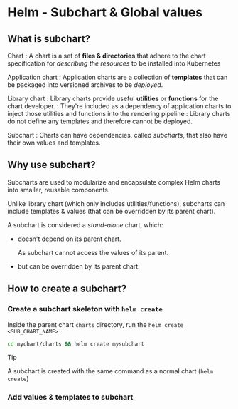 # Helm - Subchart & Global values

## What is subchart?

Chart
: A chart is a set of **files & directories** that adhere to the chart specification for _describing the
resources_ to be installed into Kubernetes

Application chart
: Application charts are a collection of **templates** that can be packaged into versioned archives to be _deployed_.

Library chart
: Library charts provide useful **utilities** or **functions** for the chart developer.
: They're included as a dependency of application charts to inject those utilities and functions into the rendering pipeline
: Library charts do not define any templates and therefore cannot be deployed.

Subchart
: Charts can have dependencies, called _subcharts_, that also have their own values and templates.

## Why use subchart?

Subcharts are used to modularize and encapsulate complex Helm charts into smaller, reusable components.

Unlike library chart (which only includes utilities/functions), subcharts can include templates & values (that can be overridden by its parent chart).

A subchart is considered a _stand-alone_ chart, which:

- doesn't depend on its parent chart.
  
  As subchart cannot access the values of its parent.

- but can be overridden by its parent chart.

## How to create a subchart?

### Create a subchart skeleton with `helm create`

Inside the parent chart `charts` directory, run the `helm create <SUB_CHART_NAME>`

```bash
cd mychart/charts && helm create mysubchart
```

> [!TIP]
> A subchart is created with the same command as a normal chart (`helm create`)

### Add values & templates to subchart

